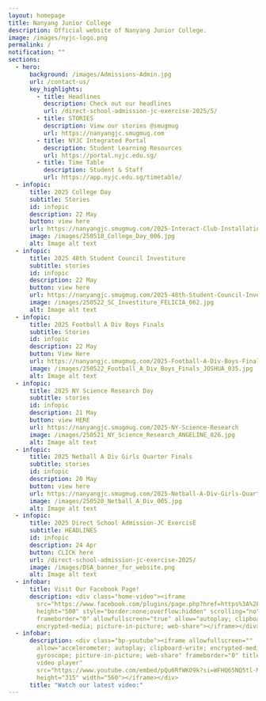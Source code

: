 ```yaml
---
layout: homepage
title: Nanyang Junior College
description: Official website of Nanyang Junior College.
image: /images/nyjc-logo.png
permalink: /
notification: ""
sections:
  - hero:
      background: /images/Admissions-Admin.jpg
      url: /contact-us/
      key_highlights:
        - title: Headlines
          description: Check out our headlines
          url: /direct-school-admission-jc-exercise-2025/5/
        - title: STORIES
          description: View our stories @smugmug
          url: https://nanyangjc.smugmug.com
        - title: NYJC Integrated Portal
          description: Student Learning Resources
          url: https://portal.nyjc.edu.sg/
        - title: Time Table
          description: Student & Staff
          url: https://app.nyjc.edu.sg/timetable/
  - infopic:
      title: 2025 College Day
      subtitle: Stories
      id: infopic
      description: 22 May
      button: view here
      url: https://nanyangjc.smugmug.com/2025-Interact-Club-Installation-Ceremony
      image: /images/250518_College_Day_006.jpg
      alt: Image alt text
  - infopic:
      title: 2025 48th Student Council Investiture
      subtitle: stories
      id: infopic
      description: 22 May
      button: view here
      url: https://nanyangjc.smugmug.com/2025-48th-Student-Council-Investiture
      image: /images/250522_SC_Investiture_FELICIA_062.jpg
      alt: Image alt text
  - infopic:
      title: 2025 Football A Div Boys Finals
      subtitle: Stories
      id: infopic
      description: 22 May
      button: View Here
      url: https://nanyangjc.smugmug.com/2025-Football-A-Div-Boys-Finals
      image: /images/250522_Football_A_Div_Boys_Finals_JOSHUA_035.jpg
      alt: Image alt text
  - infopic:
      title: 2025 NY Science Research Day
      subtitle: stories
      id: infopic
      description: 21 May
      button: view HERE
      url: https://nanyangjc.smugmug.com/2025-NY-Science-Research
      image: /images/250521_NY_Science_Research_ANGELINE_026.jpg
      alt: Image alt text
  - infopic:
      title: 2025 Netball A Div Girls Quarter Finals
      subtitle: stories
      id: infopic
      description: 20 May
      button: view here
      url: https://nanyangjc.smugmug.com/2025-Netball-A-Div-Girls-Quarter-Finals
      image: /images/250520_Netball_A_Div_005.jpg
      alt: Image alt text
  - infopic:
      title: 2025 Direct School Admission-JC ExercisE
      subtitle: HEADLINES
      id: infopic
      description: 24 Apr
      button: CLICK here
      url: /direct-school-admission-jc-exercise-2025/
      image: /images/DSA_banner_for_website.png
      alt: Image alt text
  - infobar:
      title: Visit Our Facebook Page!
      description: <div class="home-video"><iframe
        src="https://www.facebook.com/plugins/page.php?href=https%3A%2F%2Fwww.facebook.com%2FNanyangjc%2F&tabs=timeline&width=340&height=500&small_header=false&adapt_container_width=true&hide_cover=false&show_facepile=true&appId"
        height="500" style="border:none;overflow:hidden" scrolling="no"
        frameborder="0" allowfullscreen="true" allow="autoplay; clipboard-write;
        encrypted-media; picture-in-picture; web-share"></iframe></div>
  - infobar:
      description: <div class="bp-youtube"><iframe allowfullscreen=""
        allow="accelerometer; autoplay; clipboard-write; encrypted-media;
        gyroscope; picture-in-picture; web-share" frameborder="0" title="YouTube
        video player"
        src="https://www.youtube.com/embed/pQu6RfWKO9k?si=WFHQ65NQ5tl-M84f"
        height="315" width="560"></iframe></div>
      title: "Watch our latest video:"
---
```

